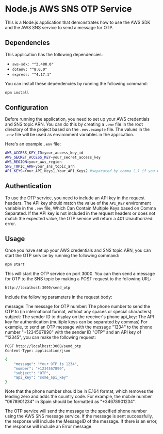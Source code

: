 # Node.js AWS SNS OTP Service

This is a Node.js application that demonstrates how to use the AWS SDK and the AWS SNS service to send a message for OTP.

## Dependencies

This application has the following dependencies:

- `aws-sdk: "^2.480.0"`
- `dotenv: "^8.0.0"`
- `express: "^4.17.1"`

You can install these dependencies by running the following command:

```bash
npm install
```


## Configuration

Before running the application, you need to set up your AWS credentials and SNS topic ARN. You can do this by creating a `.env` file in the root directory of the project based on the `.env.example` file. The values in the `.env` file will be used as environment variables in the application.

Here's an example `.env` file:

```bash
AWS_ACCESS_KEY_ID=your_access_key_id
AWS_SECRET_ACCESS_KEY=your_secret_access_key
AWS_REGION=your_aws_region
SNS_TOPIC_ARN=your_sns_topic_arn
API_KEYS=Your_API_Keys1,Your_API_Keys2 #separated by comma (,) if you want to use multiple API keys
```
## Authentication

To use the OTP service, you need to include an API key in the request headers. The API key should match the value of the `API_KEY` environment variable in the `.env` file, Which Can Contain Multiple Keys based on Comma Separated. If the API key is not included in the request headers or does not match the expected value, the OTP service will return a 401 Unauthorized error.

## Usage

Once you have set up your AWS credentials and SNS topic ARN, you can start the OTP service by running the following command:

```bash
npm start
```

This will start the OTP service on port 3000. You can then send a message for OTP to the SNS topic by making a POST request to the following URL:

```bash
http://localhost:3000/send_otp
```

Include the following parameters in the request body:

message: The message for OTP
number: The phone number to send the OTP to (in international format, without any spaces or special characters)
subject: The sender ID to display on the receiver's phone
api_key: The API key for authentication (multiple keys can be separated by commas)
For example, to send an OTP message with the message "1234" to the phone number "+1234567890" with the sender ID "OTP" and an API key of "12345", you can make the following request:

```bash
POST http://localhost:3000/send_otp
Content-Type: application/json

{
    "message": "Your OTP is 1234",
    "number": "+1234567890",
    "subject": "OTP",
    "api_key": "some_api_key"
}
```


Note that the phone number should be in E.164 format, which removes the leading zero and adds the country code. For example, the mobile number "0678901234" in Spain should be formatted as "+34678901234".

The OTP service will send the message to the specified phone number using the AWS SNS message service. If the message is sent successfully, the response will include the MessageID of the message. If there is an error, the response will include an Error message.
